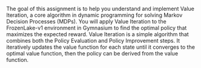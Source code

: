 The goal of this assignment is to help you understand and implement Value Iteration, a core algorithm
in dynamic programming for solving Markov Decision Processes (MDPs). You will apply Value Iteration
to the FrozenLake-v1 environment in Gymnasium to find the optimal policy that maximizes the
expected reward.
Value Iteration is a simple algorithm that combines both the Policy Evaluation and Policy Improvement
steps. It iteratively updates the value function for each state until it converges to the optimal value
function, then the policy can be derived from the value function.
